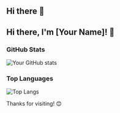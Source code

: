 ## Hi there 👋

<!--
**K3vin-h/K3vin-h** is a ✨ _special_ ✨ repository because its `README.md` (this file) appears on your GitHub profile.

Here are some ideas to get you started:

- 🔭 I’m currently working on ...
- 🌱 I’m currently learning ...
- 👯 I’m looking to collaborate on ...
- 🤔 I’m looking for help with ...
- 💬 Ask me about ...
- 📫 How to reach me: ...
- 😄 Pronouns: ...
- ⚡ Fun fact: ...
-->


## Hi there, I'm [Your Name]! 👋

### GitHub Stats
![Your GitHub stats](https://github-readme-stats.vercel.app/api?username=yourusername&show_icons=true&theme=radical)

### Top Languages
![Top Langs](https://github-readme-stats.vercel.app/api/top-langs/?username=yourusername&layout=compact&theme=radical)

Thanks for visiting! 😊 
